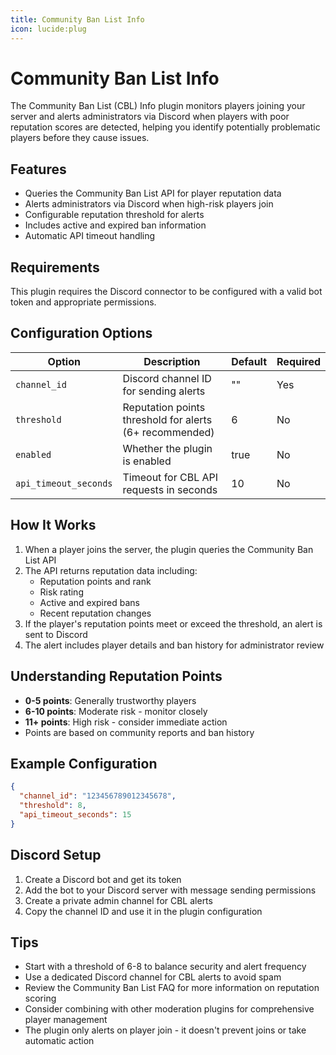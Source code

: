 ```yaml
---
title: Community Ban List Info
icon: lucide:plug
---
```


# Community Ban List Info

The Community Ban List (CBL) Info plugin monitors players joining your server and alerts administrators via Discord when players with poor reputation scores are detected, helping you identify potentially problematic players before they cause issues.

## Features

- Queries the Community Ban List API for player reputation data
- Alerts administrators via Discord when high-risk players join
- Configurable reputation threshold for alerts
- Includes active and expired ban information
- Automatic API timeout handling

## Requirements

This plugin requires the Discord connector to be configured with a valid bot token and appropriate permissions.

## Configuration Options

| Option | Description | Default | Required |
|--------|-------------|---------|----------|
| `channel_id` | Discord channel ID for sending alerts | "" | Yes |
| `threshold` | Reputation points threshold for alerts (6+ recommended) | 6 | No |
| `enabled` | Whether the plugin is enabled | true | No |
| `api_timeout_seconds` | Timeout for CBL API requests in seconds | 10 | No |

## How It Works

1. When a player joins the server, the plugin queries the Community Ban List API
2. The API returns reputation data including:
   - Reputation points and rank
   - Risk rating
   - Active and expired bans
   - Recent reputation changes
3. If the player's reputation points meet or exceed the threshold, an alert is sent to Discord
4. The alert includes player details and ban history for administrator review

## Understanding Reputation Points

- **0-5 points**: Generally trustworthy players
- **6-10 points**: Moderate risk - monitor closely
- **11+ points**: High risk - consider immediate action
- Points are based on community reports and ban history

## Example Configuration

```json
{
  "channel_id": "123456789012345678",
  "threshold": 8,
  "api_timeout_seconds": 15
}
```

## Discord Setup

1. Create a Discord bot and get its token
2. Add the bot to your Discord server with message sending permissions
3. Create a private admin channel for CBL alerts
4. Copy the channel ID and use it in the plugin configuration

## Tips

- Start with a threshold of 6-8 to balance security and alert frequency
- Use a dedicated Discord channel for CBL alerts to avoid spam
- Review the Community Ban List FAQ for more information on reputation scoring
- Consider combining with other moderation plugins for comprehensive player management
- The plugin only alerts on player join - it doesn't prevent joins or take automatic action
